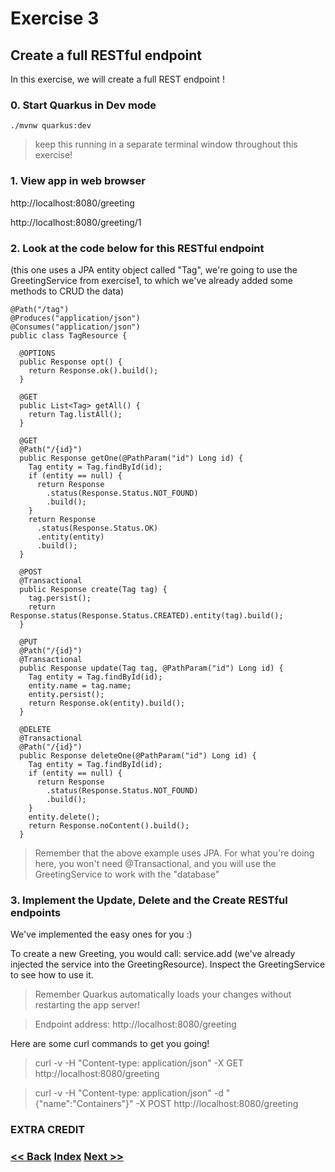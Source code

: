 # Exercise 3
## Create a full RESTful endpoint

In this exercise, we will create a full REST endpoint !

### 0. Start Quarkus in Dev mode


   ```
   ./mvnw quarkus:dev
   ```

> keep this running in a separate terminal window throughout this exercise!

### 1. View app in web browser
http://localhost:8080/greeting

http://localhost:8080/greeting/1

### 2. Look at the code below for this RESTful endpoint 

(this one uses a JPA entity object called "Tag", we're going to use the GreetingService from exercise1, to which we've already added some methods to CRUD the data)

``` 
@Path("/tag")
@Produces("application/json")
@Consumes("application/json")
public class TagResource {

  @OPTIONS
  public Response opt() {
    return Response.ok().build();
  }

  @GET
  public List<Tag> getAll() {
    return Tag.listAll();
  }

  @GET
  @Path("/{id}")
  public Response getOne(@PathParam("id") Long id) {
    Tag entity = Tag.findById(id);
    if (entity == null) {
      return Response
        .status(Response.Status.NOT_FOUND)
        .build();
    }
    return Response
      .status(Response.Status.OK)
      .entity(entity)
      .build();
  }

  @POST
  @Transactional
  public Response create(Tag tag) {
    tag.persist();
    return Response.status(Response.Status.CREATED).entity(tag).build();
  }

  @PUT
  @Path("/{id}")
  @Transactional
  public Response update(Tag tag, @PathParam("id") Long id) {
    Tag entity = Tag.findById(id);
    entity.name = tag.name;
    entity.persist();
    return Response.ok(entity).build();
  }

  @DELETE
  @Transactional
  @Path("/{id}")
  public Response deleteOne(@PathParam("id") Long id) {
    Tag entity = Tag.findById(id);
    if (entity == null) {
      return Response
        .status(Response.Status.NOT_FOUND)
        .build();
    }
    entity.delete();
    return Response.noContent().build();
  }
```
> Remember that the above example uses JPA. For what you're doing here, you won't need @Transactional, and you will use the GreetingService to work with the "database"

### 3. Implement the Update, Delete and the Create RESTful endpoints  

We've implemented the easy ones for you :)

To create a new Greeting, you would call: service.add (we've already injected the service into the GreetingResource). Inspect the GreetingService to see how to use it.
 

> Remember Quarkus automatically loads your changes without restarting the app server!


> Endpoint address: http://localhost:8080/greeting

Here are some curl commands to get you going!

> curl -v -H "Content-type: application/json" -X GET http://localhost:8080/greeting

> curl -v -H "Content-type: application/json" -d "{\"name\":\"Containers\"}" -X POST http://localhost:8080/greeting
     
### EXTRA CREDIT



### [<< Back](../Exercise2/README.md) [Index](/README.md) [Next >>](../Exercise4/README.md)